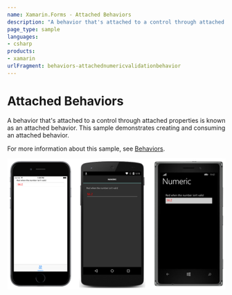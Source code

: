```yaml
---
name: Xamarin.Forms - Attached Behaviors
description: "A behavior that's attached to a control through attached properties is known as an attached behavior. This sample demonstrates creating..."
page_type: sample
languages:
- csharp
products:
- xamarin
urlFragment: behaviors-attachednumericvalidationbehavior
---
```


# Attached Behaviors

A behavior that's attached to a control through attached properties is known as an attached behavior. This sample demonstrates creating and consuming an attached behavior.

For more information about this sample, see [Behaviors](https://developer.xamarin.com/guides/xamarin-forms/behaviors/).

![Attached Behaviors application screenshot](Screenshots/01All.png "Attached Behaviors application screenshot")
